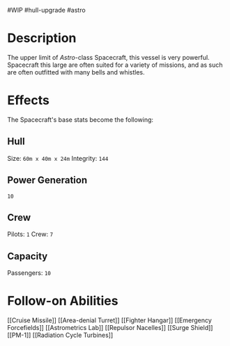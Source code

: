 #WIP #hull-upgrade #astro 

# Description

The upper limit of *Astro*-class Spacecraft, this vessel is very powerful. Spacecraft this large are often suited for a variety of missions, and as such are often outfitted with many bells and whistles.

# Effects

The Spacecraft's base stats become the following:

## Hull

Size: `60m x 40m x 24m`
Integrity: `144`

## Power Generation

`10`

## Crew

Pilots: `1`
Crew: `7`

## Capacity

Passengers: `10`

# Follow-on Abilities

[[Cruise Missile]]
[[Area-denial Turret]]
[[Fighter Hangar]]
[[Emergency Forcefields]]
[[Astrometrics Lab]]
[[Repulsor Nacelles]]
[[Surge Shield]]
[[PM-1]]
[[Radiation Cycle Turbines]]